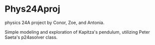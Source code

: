 # Phys24Aproj
physics 24A project by Conor, Zoe, and Antonia.

Simple modeling and exploration of Kapitza's pendulum, utilizing Peter Saeta's p24asolver class.
